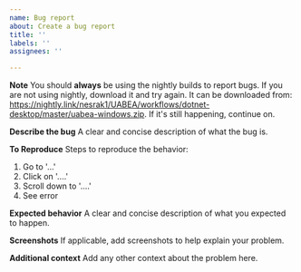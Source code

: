 ```yaml
---
name: Bug report
about: Create a bug report
title: ''
labels: ''
assignees: ''

---
```


**Note**
You should **always** be using the nightly builds to report bugs. If you are not using nightly, download it and try again. It can be downloaded from: https://nightly.link/nesrak1/UABEA/workflows/dotnet-desktop/master/uabea-windows.zip. If it's still happening, continue on.

**Describe the bug**
A clear and concise description of what the bug is.

**To Reproduce**
Steps to reproduce the behavior:
1. Go to '...'
2. Click on '....'
3. Scroll down to '....'
4. See error

**Expected behavior**
A clear and concise description of what you expected to happen.

**Screenshots**
If applicable, add screenshots to help explain your problem.

**Additional context**
Add any other context about the problem here.
